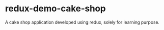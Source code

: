 # redux-demo-cake-shop

A cake shop application developed using redux, solely for learning purpose.
